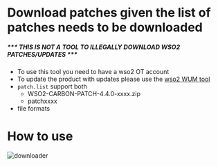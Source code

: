 # Download patches given the list of patches needs to be downloaded
##### *** THIS IS NOT A TOOL TO ILLEGALLY DOWNLOAD WSO2 PATCHES/UPDATES ***
 - To use this tool you need to have a wso2 OT account
 - To update the product with updates please use the [wso2 WUM tool](https://wso2.com/updates/wum)
 - `patch.list` support both
   - WSO2-CARBON-PATCH-4.4.0-xxxx.zip
   - patchxxxx
 - file formats

# How to use

![downloader](https://user-images.githubusercontent.com/3313885/41699663-80e465e8-7542-11e8-918b-6ee7f483c371.gif)
